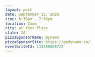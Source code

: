 ```yaml
---
layout: post
date: September 15, 2020
time: 6:30pm - 7:30pm
location: Zoom
city: at Your Place
state: IA
pizzaSponsorName: Dynamo
pizzaSponsorSite: https://godynamo.co/
eventbriteId: 113350608722
---
```


